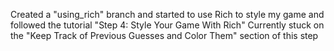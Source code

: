Created a "using_rich" branch and started to use Rich to style my game and followed the tutorial "Step 4: Style Your Game With Rich"
Currently stuck on the "Keep Track of Previous Guesses and Color Them" section of this step
